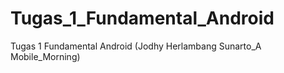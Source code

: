 # Tugas_1_Fundamental_Android
Tugas 1 Fundamental Android (Jodhy Herlambang Sunarto_A Mobile_Morning)
